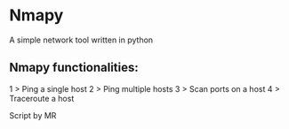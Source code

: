 
# Nmapy
A simple network tool written in python

## Nmapy functionalities:

1 > Ping a single host
2 > Ping multiple hosts
3 > Scan ports on a host
4 > Traceroute a host

Script by MR

